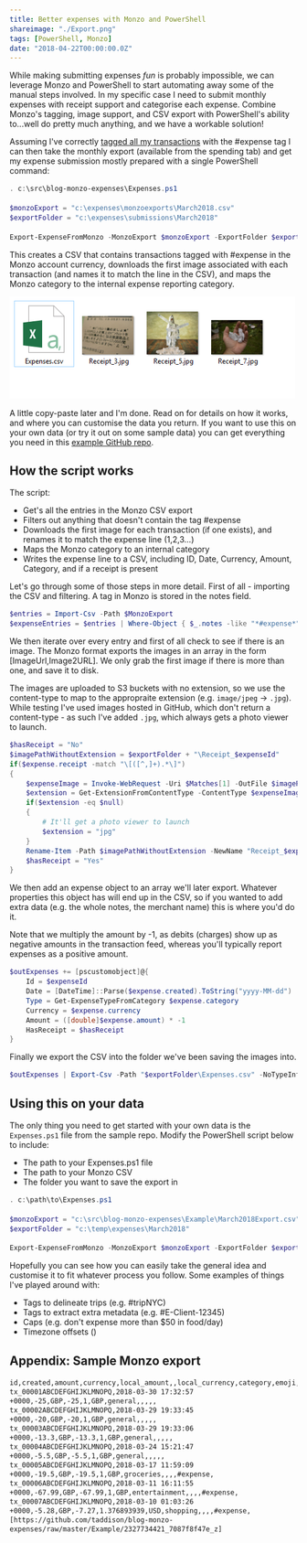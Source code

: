 ```yaml
---
title: Better expenses with Monzo and PowerShell
shareimage: "./Export.png"
tags: [PowerShell, Monzo]
date: "2018-04-22T00:00:00.0Z"
---
```


While making submitting expenses _fun_ is probably impossible, we can leverage Monzo and PowerShell to start automating away some of the manual steps involved. In my specific case I need to submit monthly expenses with receipt support and categorise each expense. Combine Monzo's tagging, image support, and CSV export with PowerShell's ability to...well do pretty much anything, and we have a workable solution!

Assuming I've correctly [tagged all my transactions](https://monzo.com/blog/2018/04/12/transaction-tags/) with the #expense tag I can then take the monthly export (available from the spending tab) and get my expense submission mostly prepared with a single PowerShell command:

```powershell
. c:\src\blog-monzo-expenses\Expenses.ps1

$monzoExport = "c:\expenses\monzoexports\March2018.csv"
$exportFolder = "c:\expenses\submissions\March2018"

Export-ExpenseFromMonzo -MonzoExport $monzoExport -ExportFolder $exportFolder
```

This creates a CSV that contains transactions tagged with #expense in the Monzo account currency, downloads the first image associated with each transaction (and names it to match the line in the CSV), and maps the Monzo category to the internal expense reporting category.

![Expense Folder](./Export.png)

A little copy-paste later and I'm done. Read on for details on how it works, and where you can customise the data you return. If you want to use this on your own data (or try it out on some sample data) you can get everything you need in this [example GitHub repo](https://github.com/taddison/blog-monzo-expenses/blob/master/Expenses.ps1).

<!--more-->

## How the script works

The script:

- Get's all the entries in the Monzo CSV export
- Filters out anything that doesn't contain the tag #expense
- Downloads the first image for each transaction (if one exists), and renames it to match the expense line (1,2,3...)
- Maps the Monzo category to an internal category
- Writes the expense line to a CSV, including ID, Date, Currency, Amount, Category, and if a receipt is present

Let's go through some of those steps in more detail. First of all - importing the CSV and filtering. A tag in Monzo is stored in the notes field.

```powershell
$entries = Import-Csv -Path $MonzoExport
$expenseEntries = $entries | Where-Object { $_.notes -like "*#expense*" }
```

We then iterate over every entry and first of all check to see if there is an image. The Monzo format exports the images in an array in the form [ImageUrl,Image2URL]. We only grab the first image if there is more than one, and save it to disk.

The images are uploaded to S3 buckets with no extension, so we use the content-type to map to the appropraite extension (e.g. `image/jpeg` -> `.jpg`). While testing I've used images hosted in GitHub, which don't return a content-type - as such I've added `.jpg`, which always gets a photo viewer to launch.

```powershell
$hasReceipt = "No"
$imagePathWithoutExtension = $exportFolder + "\Receipt_$expenseId"
if($expense.receipt -match "\[([^,]+).*\]")
{
    $expenseImage = Invoke-WebRequest -Uri $Matches[1] -OutFile $imagePathWithoutExtension -PassThru
    $extension = Get-ExtensionFromContentType -ContentType $expenseImage.Headers.'Content-Type'
    if($extension -eq $null)
    {
        # It'll get a photo viewer to launch
        $extension = "jpg"
    }
    Rename-Item -Path $imagePathWithoutExtension -NewName "Receipt_$expenseId.$extension"
    $hasReceipt = "Yes"
}
```

We then add an expense object to an array we'll later export. Whatever properties this object has will end up in the CSV, so if you wanted to add extra data (e.g. the whole notes, the merchant name) this is where you'd do it.

Note that we multiply the amount by -1, as debits (charges) show up as negative amounts in the transaction feed, whereas you'll typically report expenses as a positive amount.

```powershell
$outExpenses += [pscustomobject]@{
    Id = $expenseId
    Date = [DateTime]::Parse($expense.created).ToString("yyyy-MM-dd")
    Type = Get-ExpenseTypeFromCategory $expense.category
    Currency = $expense.currency
    Amount = ([double]$expense.amount) * -1
    HasReceipt = $hasReceipt
}
```

Finally we export the CSV into the folder we've been saving the images into.

```powershell
$outExpenses | Export-Csv -Path "$exportFolder\Expenses.csv" -NoTypeInformation
```

## Using this on your data

The only thing you need to get started with your own data is the `Expenses.ps1` file from the sample repo. Modify the PowerShell script below to include:

- The path to your Expenses.ps1 file
- The path to your Monzo CSV
- The folder you want to save the export in

```powershell
. c:\path\to\Expenses.ps1

$monzoExport = "c:\src\blog-monzo-expenses\Example\March2018Export.csv"
$exportFolder = "c:\temp\expenses\March2018"

Export-ExpenseFromMonzo -MonzoExport $monzoExport -ExportFolder $exportFolder
```

Hopefully you can see how you can easily take the general idea and customise it to fit whatever process you follow. Some examples of things I've played around with:

- Tags to delineate trips (e.g. #tripNYC)
- Tags to extract extra metadata (e.g. #E-Client-12345)
- Caps (e.g. don't expense more than \$50 in food/day)
- Timezone offsets ()

## Appendix: Sample Monzo export

```
id,created,amount,currency,local_amount,,local_currency,category,emoji,description,address,notes,receipt
tx_00001ABCDEFGHIJKLMNOPQ,2018-03-30 17:32:57 +0000,-25,GBP,-25,1,GBP,general,,,,,
tx_00002ABCDEFGHIJKLMNOPQ,2018-03-29 19:33:45 +0000,-20,GBP,-20,1,GBP,general,,,,,
tx_00003ABCDEFGHIJKLMNOPQ,2018-03-29 19:33:06 +0000,-13.3,GBP,-13.3,1,GBP,general,,,,,
tx_00004ABCDEFGHIJKLMNOPQ,2018-03-24 15:21:47 +0000,-5.5,GBP,-5.5,1,GBP,general,,,,,
tx_00005ABCDEFGHIJKLMNOPQ,2018-03-17 11:59:09 +0000,-19.5,GBP,-19.5,1,GBP,groceries,,,,#expense,
tx_00006ABCDEFGHIJKLMNOPQ,2018-03-11 16:11:55 +0000,-67.99,GBP,-67.99,1,GBP,entertainment,,,,#expense,
tx_00007ABCDEFGHIJKLMNOPQ,2018-03-10 01:03:26 +0000,-5.28,GBP,-7.27,1.376893939,USD,shopping,,,,#expense,[https://github.com/taddison/blog-monzo-expenses/raw/master/Example/2327734421_7087f8f47e_z]
```
